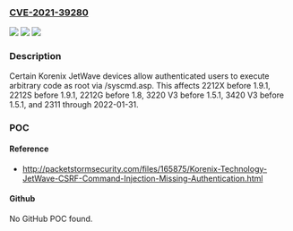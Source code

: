 ### [CVE-2021-39280](https://cve.mitre.org/cgi-bin/cvename.cgi?name=CVE-2021-39280)
![](https://img.shields.io/static/v1?label=Product&message=n%2Fa&color=blue)
![](https://img.shields.io/static/v1?label=Version&message=n%2Fa&color=blue)
![](https://img.shields.io/static/v1?label=Vulnerability&message=n%2Fa&color=brighgreen)

### Description

Certain Korenix JetWave devices allow authenticated users to execute arbitrary code as root via /syscmd.asp. This affects 2212X before 1.9.1, 2212S before 1.9.1, 2212G before 1.8, 3220 V3 before 1.5.1, 3420 V3 before 1.5.1, and 2311 through 2022-01-31.

### POC

#### Reference
- http://packetstormsecurity.com/files/165875/Korenix-Technology-JetWave-CSRF-Command-Injection-Missing-Authentication.html

#### Github
No GitHub POC found.

